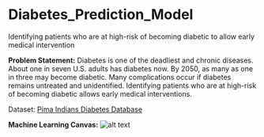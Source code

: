 # Diabetes_Prediction_Model
Identifying patients who are at high-risk of becoming diabetic to allow early medical intervention

**Problem Statement:**  Diabetes is one of the deadliest and chronic diseases. About one in seven U.S. adults has diabetes now. By 2050, as many as one in three may become diabetic. Many complications occur if diabetes remains untreated and unidentified. Identifying patients who are at high-risk of becoming diabetic allows early medical interventions.

Dataset: [Pima Indians Diabetes Database](https://www.kaggle.com/uciml/pima-indians-diabetes-database)


**Machine Learning Canvas:**
![alt text](https://raw.githubusercontent.com/bhardwajchetna/Diabetes_Prediction_Model/blob/main/Machine%20Learning%20Canvas.jpg)
